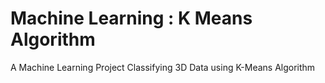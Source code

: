 # Machine Learning : K Means Algorithm
A Machine Learning Project Classifying 3D Data using K-Means Algorithm
